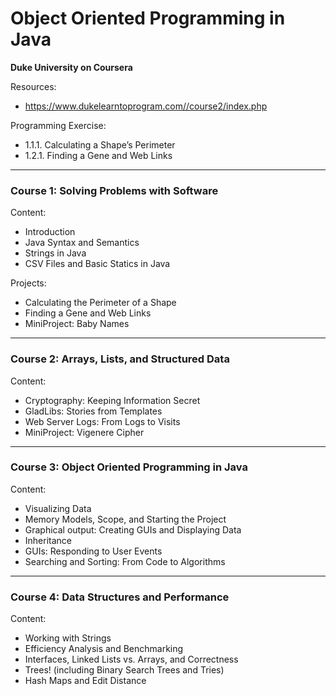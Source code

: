 # Object Oriented Programming in Java
**Duke University on Coursera**

Resources:
- https://www.dukelearntoprogram.com//course2/index.php

Programming Exercise:
- 1.1.1. Calculating a Shape’s Perimeter
- 1.2.1. Finding a Gene and Web Links

---
### Course 1: Solving Problems with Software

Content:
- Introduction  
- Java Syntax and Semantics
- Strings in Java
- CSV Files and Basic Statics in Java

Projects:
- Calculating the Perimeter of a Shape
- Finding a Gene and Web Links
- MiniProject: Baby Names
---
### Course 2: Arrays, Lists, and Structured Data

Content:
- Cryptography: Keeping Information Secret
- GladLibs: Stories from Templates
- Web Server Logs: From Logs to Visits
- MiniProject: Vigenere Cipher
---
### Course 3: Object Oriented Programming in Java

Content:
- Visualizing Data
- Memory Models, Scope, and Starting the Project
- Graphical output: Creating GUIs and Displaying Data
- Inheritance
- GUIs: Responding to User Events
- Searching and Sorting: From Code to Algorithms
---
### Course 4: Data Structures and Performance

Content:
- Working with Strings
- Efficiency Analysis and Benchmarking
- Interfaces, Linked Lists vs. Arrays, and Correctness
- Trees! (including Binary Search Trees and Tries)
- Hash Maps and Edit Distance
